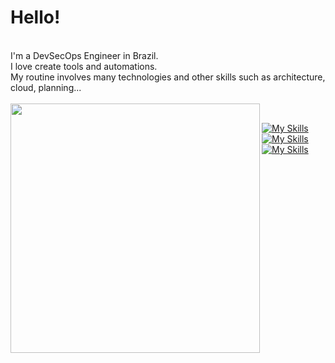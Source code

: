 # Hello!
<br>
I'm a DevSecOps Engineer in Brazil.
<br>
I love create tools and automations.
<br>
My routine involves many technologies and other skills such as architecture, cloud, planning...
<br>
<br>



<td><img width="399px" align="left" src="https://github-readme-stats.vercel.app/api/top-langs/?username=rnvdev&hide=html&layout=compact&theme=dark" /></td>

<br>

[![My Skills](https://skillicons.dev/icons?i=bash,python,golang,aws,terraform,ansible,postgres)](https://skillicons.dev)
<br>
[![My Skills](https://skillicons.dev/icons?i=githubactions,docker,kubernetes,git,md,linux,mongo)](https://skillicons.dev)
<br>
[![My Skills](https://skillicons.dev/icons?i=java,spring,maven)](https://skillicons.dev)

